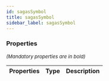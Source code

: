 ```yaml
---
id: sagasSymbol
title: sagasSymbol
sidebar_label: sagasSymbol
---
```




### Properties

<font size="2"><i>(Mandatory properties are in bold)</i></font>

| Properties | Type | Description |
| --------- | ---- | ----------- |
